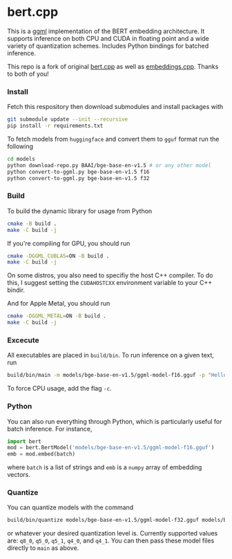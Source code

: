 # bert.cpp

This is a [ggml](https://github.com/ggerganov/ggml) implementation of the BERT embedding architecture. It supports inference on both CPU and CUDA in floating point and a wide variety of quantization schemes. Includes Python bindings for batched inference.

This repo is a fork of original [bert.cpp](https://github.com/skeskinen/bert.cpp) as well as [embeddings.cpp](https://github.com/xyzhang626/embeddings.cpp). Thanks to both of you!

### Install

Fetch this respository then download submodules and install packages with
```sh
git submodule update --init --recursive
pip install -r requirements.txt
```

To fetch models from `huggingface`  and convert them to `gguf` format run the following
```sh
cd models
python download-repo.py BAAI/bge-base-en-v1.5 # or any other model
python convert-to-ggml.py bge-base-en-v1.5 f16
python convert-to-ggml.py bge-base-en-v1.5 f32
```

### Build

To build the dynamic library for usage from Python
```sh
cmake -B build .
make -C build -j
```

If you're compiling for GPU, you should run
```sh
cmake -DGGML_CUBLAS=ON -B build .
make -C build -j
```
On some distros, you also need to specifiy the host C++ compiler. To do this, I suggest setting the `CUDAHOSTCXX` environment variable to your C++ bindir.

And for Apple Metal, you should run
```sh
cmake -DGGML_METAL=ON -B build .
make -C build -j
```

### Excecute

All executables are placed in `build/bin`. To run inference on a given text, run
```sh
build/bin/main -m models/bge-base-en-v1.5/ggml-model-f16.gguf -p "Hello world"
```
To force CPU usage, add the flag `-c`.

### Python

You can also run everything through Python, which is particularly useful for batch inference. For instance,
```python
import bert
mod = bert.BertModel('models/bge-base-en-v1.5/ggml-model-f16.gguf')
emb = mod.embed(batch)
```
where `batch` is a list of strings and `emb` is a `numpy` array of embedding vectors.

### Quantize

You can quantize models with the command
```sh
build/bin/quantize models/bge-base-en-v1.5/ggml-model-f32.gguf models/bge-base-en-v1.5/ggml-model-q8_0.gguf q8_0
```
or whatever your desired quantization level is. Currently supported values are: `q8_0`, `q5_0`, `q5_1`, `q4_0`, and `q4_1`. You can then pass these model files directly to `main` as above.
